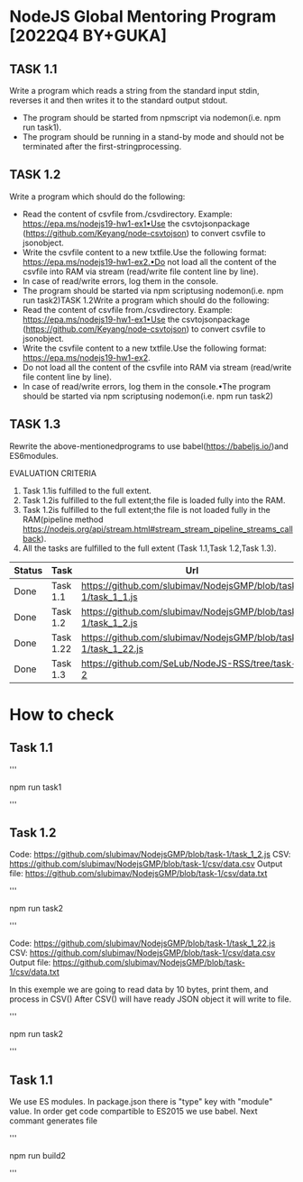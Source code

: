 # NodeJS Global Mentoring Program [2022Q4 BY+GUKA]
## TASK 1.1
Write a program which reads a string from the standard input stdin, reverses it and then writes it to the standard output stdout.
- The program should be started from npmscript via nodemon(i.e. npm run task1).
- The program should be running in a stand-by mode and should not be terminated after the first-stringprocessing.

## TASK 1.2
Write a program which should do the following:
- Read the content of csvfile from./csvdirectory. Example: https://epa.ms/nodejs19-hw1-ex1•Use the csvtojsonpackage (https://github.com/Keyang/node-csvtojson) to convert csvfile to jsonobject.
- Write the csvfile content to a new txtfile.Use the following format: https://epa.ms/nodejs19-hw1-ex2.•Do not load all the content of the csvfile into RAM via stream (read/write file content line by line).
- In case of read/write errors, log them in the console.
- The program should be started via npm scriptusing nodemon(i.e. npm run task2)TASK 1.2Write a program which should do the following:
- Read the content of csvfile from./csvdirectory. Example: https://epa.ms/nodejs19-hw1-ex1•Use the csvtojsonpackage (https://github.com/Keyang/node-csvtojson) to convert csvfile to jsonobject.
- Write the csvfile content to a new txtfile.Use the following format: https://epa.ms/nodejs19-hw1-ex2.
- Do not load all the content of the csvfile into RAM via stream (read/write file content line by line).
- In case of read/write errors, log them in the console.•The program should be started via npm scriptusing nodemon(i.e. npm run task2)

## TASK 1.3
Rewrite the above-mentionedprograms to use babel(https://babeljs.io/)and ES6modules.

EVALUATION CRITERIA
 1. Task 1.1is fulfilled to the full extent.
 2. Task 1.2is fulfilled to the full extent;the file is loaded fully into the RAM.
 3. Task 1.2is fulfilled to the full extent;the file is not loaded fully in the RAM(pipeline method https://nodejs.org/api/stream.html#stream_stream_pipeline_streams_callback).
 4. All the tasks are fulfilled to the full extent (Task 1.1,Task 1.2,Task 1.3).

Status | Task | Url
-----|-----|--------
Done | Task 1.1 | https://github.com/slubimav/NodejsGMP/blob/task-1/task_1_1.js
Done | Task 1.2 | https://github.com/slubimav/NodejsGMP/blob/task-1/task_1_2.js
Done | Task 1.22 | https://github.com/slubimav/NodejsGMP/blob/task-1/task_1_22.js
Done | Task 1.3 | https://github.com/SeLub/NodeJS-RSS/tree/task-2

# How to check

## Task 1.1

'''

npm run task1

'''

## Task 1.2

Code: https://github.com/slubimav/NodejsGMP/blob/task-1/task_1_2.js
CSV: https://github.com/slubimav/NodejsGMP/blob/task-1/csv/data.csv
Output file: https://github.com/slubimav/NodejsGMP/blob/task-1/csv/data.txt


'''

npm run task2

'''

Code: https://github.com/slubimav/NodejsGMP/blob/task-1/task_1_22.js
CSV: https://github.com/slubimav/NodejsGMP/blob/task-1/csv/data.csv
Output file: https://github.com/slubimav/NodejsGMP/blob/task-1/csv/data.txt

In this exemple we are going to read data by 10 bytes, print them, and process in CSV()
After CSV() will have ready JSON object it will write to file.


'''

npm run task2

'''

## Task 1.1

We use ES modules. In package.json there is "type" key with "module" value.
In order get code compartible to ES2015 we use babel.
Next commant generates file 

'''

npm run build2

'''